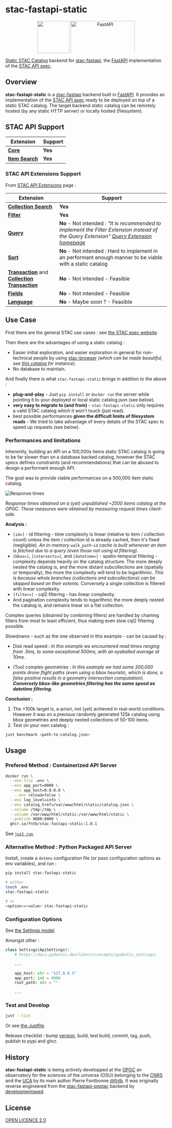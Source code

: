 # stac-fastapi-static

<p align="center">
  <img src="https://stacspec.org/public/images-original/STAC-01.png" style="vertical-align: middle; max-width: 400px; max-height: 100px;" height=100 />
  <img src="https://fastapi.tiangolo.com/img/logo-margin/logo-teal.png" alt="FastAPI" style="vertical-align: middle; max-width: 400px; max-height: 100px;" width=200 />
</p>

[Static STAC Catalog](https://github.com/radiantearth/stac-spec/tree/master/catalog-spec) backend for [stac-fastapi](https://github.com/stac-utils/stac-fastapi), the [FastAPI](https://fastapi.tiangolo.com/) implementation of the [STAC API spec](https://github.com/radiantearth/stac-api-spec).

## Overview

**stac-fastapi-static** is a [stac-fastapi](https://github.com/stac-utils/stac-fastapi) backend built in [FastAPI](https://fastapi.tiangolo.com/). It provides an implementation of the [STAC API spec](https://github.com/radiantearth/stac-api-spec) ready to be deployed on top of a static STAC catalog. The target backend static catalog can be remotely hosted (by any static HTTP server) or locally hosted (filesystem).

## STAC API Support

| Extension                                                                                        | Support |
| ------------------------------------------------------------------------------------------------ | ------- |
| [**Core**](https://github.com/radiantearth/stac-api-spec/tree/release/v1.0.0/core)               | **Yes** |
| [**Item Search**](https://github.com/radiantearth/stac-api-spec/tree/release/v1.0.0/item-search) | **Yes** |

### STAC API Extensions Support

From [STAC API Extensions](https://stac-api-extensions.github.io/) page :

| Extension                                                                                                                                                             | Support                                                                                                                                                                                 |
| --------------------------------------------------------------------------------------------------------------------------------------------------------------------- | --------------------------------------------------------------------------------------------------------------------------------------------------------------------------------------- |
| [**Collection Search**](https://github.com/stac-api-extensions/collection-search)                                                                                     | **Yes**                                                                                                                                                                                 |
| [**Filter**](https://github.com/stac-api-extensions/filter)                                                                                                           | **Yes**                                                                                                                                                                                 |
| [**Query**](https://github.com/stac-api-extensions/query)                                                                                                             | **No** - Not intended : _"It is recommended to implement the Filter Extension instead of the Query Extension" [Query Extension homepage](https://github.com/stac-api-extensions/query)_ |
| [**Sort**](https://github.com/stac-api-extensions/sort)                                                                                                               | **No** - Not intended : Hard to implement in an performant enough manner to be viable with a static catalog                                                                             |
| [**Transaction**](https://github.com/stac-api-extensions/transaction) and [**Collection Transaction**](https://github.com/stac-api-extensions/collection-transaction) | **No** - Not intended - Feasible                                                                                                                                                        |
| [**Fields**](https://github.com/stac-api-extensions/fields)                                                                                                           | **No** - Not intended - Feasible                                                                                                                                                        |
| [**Language**](https://github.com/stac-api-extensions/language)                                                                                                       | **No** - Maybe soon ? - Feasible                                                                                                                                                        |

## Use Case

First there are the general STAC use cases : see [the STAC spec website](https://stacspec.org/en).

Then there are the advantages of using a static catalog :

- Easier initial exploration, and easier exploration in general for non-technical people by using [stac-browser](https://radiantearth.github.io/stac-browser/#/?.language=en) _(which can be made beautiful, see [this catalog](https://browser.apex.esa.int/?.language=en) for instance)._
- No database to maintain.

And finally there is what `stac-fastapi-static` brings in addition to the above :

- **plug-and-play** - Just `pip install` or `docker run` the server while pointing it to your deployed or local static catalog.json (see below).
- **very easy to migrate to (and from)** - `stac-fastapi-static` only requires a valid STAC catalog which it won't touch (just read).
- best possible performances **given the difficult limits of filesystem reads** - We tried to take advantage of every details of the STAC spec to speed up requests (see below).

### Performances and limitations

Inherently, building an API on a 100,000s items static STAC catalog is going to be far slower than on a database backed catalog, however the STAC specs defines constraints (and recommendations) that can be abused to design a performant enough API.

The goal was to provide viable performances on a 500,000 item static catalog.

![Response times](./doc/benchmark.png)

_Response times obtained on a (yet) unpublished ~2500 items catalog at the OPGC. These measures were obtained by measuring request times client-side._

**Analysis :**

- `[id=]` - id filtering - time complexity is linear (relative to item / collection count) unless the item / collection id is already cached, then it's fixed (negligible). _An in-memory `walk_path`-`id` cache is built whenever an item is fetched due to a query (even those not using id filtering)._
- `[bbox=]`, `[intersects=]`, and `[datetime=]` - spatio-temporal filtering - complexity depends heavily on the catalog structure. The more deeply nested the catalog is, and the more distant subcollections are (spatially or temporally), the more the complexity will tend to be logarithmic. _This is because whole branches (collections and subcollections) can be skipped based on their extents._ Conversely a single collection is filtered with linear complexity.
- `[filter=]` - cql2 filtering - has linear complexity.
- And pagination complexity tends to logarithmic the more deeply nested the catalog is, and remains linear on a flat collection.

Complex queries (obtained by combining filters) are handled by chaining filters from most to least efficient, thus making even slow cql2 filtering possible.

Slowdowns - such as the one observed in this example - can be caused by :

- Disk read speed : _In this example we encountered read times ranging from .5ms, to some exceptional 500ms, with an eyeballed average at 10ms._

- (Too) complex geometries : _In this example we had some 300,000 points drone flight paths (even using a bbox heuristic, which is done, a false positive results in a geometry intersection computation). **Conversely bbox-like geometries filtering has the same speed as datetime filtering.**_

**Conclusion :**

1. The >100k target is, a-priori, not (yet) achieved in real-world conditions. However it was on a previous randomly generated 125k catalog using bbox geometries and deeply nested collections of 50-100 items.
2. Test on your own catalog :

```bash
just benchmark <path-to-catalog.json>
```

## Usage

### Prefered Method : Containerized API Server

```bash
docker run \
  --env-file .env \
  --env app_port=8000 \
  --env app_host=0.0.0.0 \
	--env reload=false \
  --env log_level=info \
  --env catalog_href=/var/www/html/static/catalog.json \
  --volume /tmp:/tmp \
  --volume /var/www/html/static:/var/www/html/static \
  --publish 8080:8000 \
  ghcr.io/fntb/stac-fastapi-static:1.0.1
```

See [`just run`](./justfile).

### Alternative Method : Python Packaged API Server

Install, create a `dotenv` configuration file (or pass configuration options as env variables), and run :

```bash
pip install stac-fastapi-static

# either
touch .env
stac-fastapi-static

# or
<option>=<value> stac-fastapi-static
```

### Configuration Options

See [the Settings model](./stac_fastapi/static/api/config.py).

Amongst other :

```python
class Settings(ApiSettings):
    # https://docs.pydantic.dev/latest/concepts/pydantic_settings/

    ...

    app_host: str = "127.0.0.1"
    app_port: int = 8000
    root_path: str = ""

    ...
```

### Test and Develop

```bash
just --list
```

Or see [the Justfile](./justfile).

Release checklist : bump [version](./stac_fastapi/static/__about__.py), build, test build, commit, tag, push, publish to pypi and ghcr.

## History

**stac-fastapi-static** is being actively developped at the [OPGC](https://opgc.uca.fr/) an observatory for the sciences of the universe (OSU) belonging to the [CNRS](https://www.cnrs.fr/en) and the [UCA](https://www.uca.fr/) by its main author Pierre Fontbonne [@fntb](https://github.com/fntb). It was originally reverse engineered from the [stac-fastapi-pgstac](https://github.com/stac-utils/stac-fastapi-pgstac) backend by [developmentseed](https://github.com/developmentseed).

## License

[OPEN LICENCE 2.0](./LICENCE.txt)
